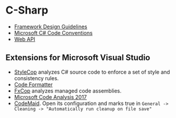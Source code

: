 # C-Sharp

* [Framework Design Guidelines](https://docs.microsoft.com/en-us/dotnet/standard/design-guidelines/)
* [Microsoft C# Code Conventions](https://docs.microsoft.com/en-us/dotnet/csharp/programming-guide/inside-a-program/coding-conventions)
* [Web API](https://docs.microsoft.com/en-us/aspnet/web-api/)

## Extensions for Microsoft Visual Studio

* [StyleCop](https://github.com/StyleCop/StyleCop) analyzes C# source code to
  enforce a set of style and consistency rules.
* [Code Formatter](https://marketplace.visualstudio.com/items?itemName=vs-publisher-599079.CodeFormatter)
* [FxCop](<https://msdn.microsoft.com/en-us/library/bb429476(VS.80).aspx>)
  analyzes managed code assemblies.
* [Microsoft Code Analysis 2017](https://marketplace.visualstudio.com/items?itemName=VisualStudioPlatformTeam.MicrosoftCodeAnalysis2017)
* [CodeMaid](https://marketplace.visualstudio.com/items?itemName=SteveCadwallader.CodeMaid).
  Open its configuration and marks true in
  `General -> Cleaning -> "Automatically run cleanup on file save"`
